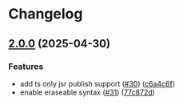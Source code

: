 # Changelog

## [2.0.0](https://github.com/ChainSafe/benchmark/compare/v1.2.3...v2.0.0) (2025-04-30)


### Features

* add ts only jsr publish support ([#30](https://github.com/ChainSafe/benchmark/issues/30)) ([c6a4c6f](https://github.com/ChainSafe/benchmark/commit/c6a4c6fbd7153acc632e199493ceed0b290f35f1))
* enable eraseable syntax ([#31](https://github.com/ChainSafe/benchmark/issues/31)) ([77c872d](https://github.com/ChainSafe/benchmark/commit/77c872de1b9ac71c0562d1b9f7d68b6f867247e1))
